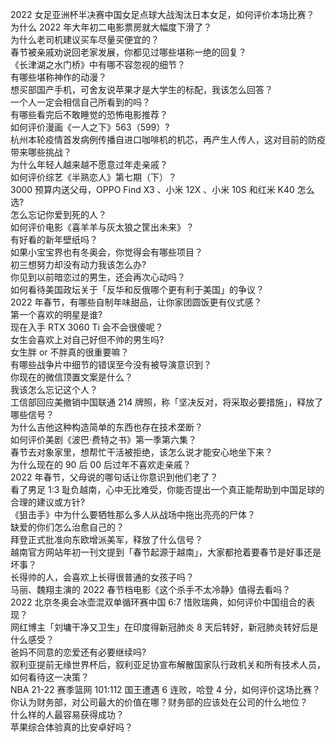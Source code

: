 2022 女足亚洲杯半决赛中国女足点球大战淘汰日本女足，如何评价本场比赛？  
为什么 2022 年大年初二电影票房就大幅度下滑了？  
为什么老司机建议买车尽量买便宜的？  
春节被亲戚劝说回老家发展，你都见过哪些堪称一绝的回复？  
《长津湖之水门桥》中有哪不容忽视的细节？  
有哪些堪称神作的动漫？  
想买部国产手机，可舍友说苹果才是大学生的标配，我该怎么回答？  
一个人一定会相信自己所看到的吗？  
有哪些看完后不敢睡觉的恐怖电影推荐？  
如何评价漫画《一人之下》563（599）?  
杭州本轮疫情首发病例传播自进口咖啡机的机芯，再产生人传人，这对目前的防疫带来哪些挑战？  
为什么年轻人越来越不愿意过年走亲戚？  
如何评价综艺《半熟恋人》第七期（下）？  
3000 预算内送父母，OPPO Find X3 、小米 12X 、小米 10S 和红米 K40 怎么选?  
怎么忘记你爱到死的人？  
如何评价电影《喜羊羊与灰太狼之筐出未来》？  
有好看的新年壁纸吗？  
如果小宝宝界也有冬奥会，你觉得会有哪些项目？  
初三想努力却没有动力我该怎么办?  
你见到以前暗恋过的男生，还会再次心动吗？  
如何看待美国政坛关于「反华和反俄哪个更有利于美国」的争议？  
2022 年春节，有哪些自制年味甜品，让你家团圆饭更有仪式感？  
第一个喜欢的明星是谁?  
现在入手 RTX 3060 Ti 会不会很傻呢？  
女生会喜欢上对自己好但不帅的男生吗?  
女生胖 or 不胖真的很重要嘛？  
有哪些战争片中细节的错误至今没有被导演意识到？  
你现在的微信顶置文案是什么？  
我该怎么忘记这个人？  
工信部回应美撤销中国联通 214 牌照，称「坚决反对，将采取必要措施」，释放了哪些信号？  
为什么吉他这种构造简单的东西也存在技术垄断？  
如何评价美剧《波巴·费特之书》第一季第六集？  
春节去对象家里，想帮忙干活被拒绝，该怎么说才能安心地坐下来？  
为什么现在的 90 后 00 后过年不喜欢走亲戚？  
2022 年春节，父母说的哪句话让你意识到他们老了？  
看了男足 1:3 耻负越南，心中无比难受，你能否提出一个真正能帮助到中国足球的合理的建议或方针?  
《狙击手》中为什么要牺牲那么多人从战场中拖出亮亮的尸体？  
缺爱的你们怎么治愈自己的？  
拜登正式批准向东欧增派美军，释放了什么信号？  
越南官方网站年初一刊文提到「春节起源于越南」，大家都抢着要春节是好事还是坏事？  
长得帅的人，会喜欢上长得很普通的女孩子吗？  
马丽、魏翔主演的 2022 春节档电影《这个杀手不太冷静》值得去看吗？  
2022 北京冬奥会冰壶混双单循环赛中国 6:7 惜败瑞典，如何评价中国组合的表现？  
网红博主「刘墉干净又卫生」在印度得新冠肺炎 8 天后转好，新冠肺炎转好后是什么感受？  
爸妈不同意的恋爱还有必要继续吗?  
叙利亚提前无缘世界杯后，叙利亚足协宣布解散国家队行政机关和所有技术人员，如何看待这一决策？  
NBA 21-22 赛季篮网 101:112 国王遭遇 6 连败，哈登 4 分，如何评价这场比赛？  
你认为财务部，对公司最大的价值在哪？财务部的应该处在公司的什么地位？  
什么样的人最容易获得成功？  
苹果综合体验真的比安卓好吗？  

